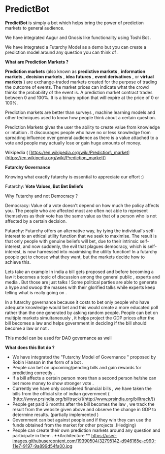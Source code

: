 # PredictBot

**PredictBot** is simply a bot which helps bring the power of prediction markets to general audience.

We have integrated Augur and Gnosis like functionality using Toshi Bot .

We have integrated a Futarchy Model as a demo but you can create a prediction model around any question you can think of .

**What are Prediction Markets ?**

**Prediction markets** (also known as **predictive markets** , **information markets** , **decision markets** , **idea futures** , **event derivatives** , or **virtual markets** ) are exchange-traded markets created for the purpose of trading the outcome of events. The market prices can indicate what the crowd thinks the probability of the event is. A prediction market contract trades between 0 and 100%. It is a binary option that will expire at the price of 0 or 100%.

Prediction markets are better than surveys , machine learning models and other techniques used to know how people think about a certain question.

Prediction Markets gives the user the ability to create value from knowledge or intuition . It discourages people who have no or less knowledge from spreading influence over general audience as there is a value attached to a vote and people may actually lose or gain huge amounts of money.

Wikipedia ( [https://en.wikipedia.org/wiki/Prediction\_market](https://en.wikipedia.org/wiki/Prediction_market))

**Futarchy Governance**

Knowing what exactly futarchy is essential to appreciate our effort :)

Futarchy: **Vote Values, But Bet Beliefs**

Why Futarchy and not Democracy ?

Democracy: Value of a vote doesn&#39;t depend on how much the policy affects you. The people who are affected most are often not able to represent themselves as their vote has the same value as that of a person who is not affected by a certain decision.

Futarchy: Futarchy offers an alternative way, by tying the individual&#39;s self-interest to an ethical utility function that we seek to maximise. The result is that only people with genuine beliefs will bet, due to their intrinsic self-interest, and now suddenly, the evil that plagues democracy, which is self-interest, is now harnessed into maximising the utility function! In a futarchy people get to choose what they want, but the markets decide how to achieve this.

Lets take an example In india a bill gets proposed and before becoming a law it becomes a topic of discussion among the general public , experts and media . But those are just talks ! Some political parties are able to generate a hype and swoop the masses with their glorified talks while experts keep telling what is really going on .

In a futarchy governance because it costs to bet only people who have adequate knowledge would bet and this would create a more educated poll rather than the one generated by asking random people. People can bet on multiple markets simultaneously , it helps project the GDP prices after the bill becomes a law and helps government in deciding if the bill should become a law or not .

This model can be used for DAO governance as well

**What does this Bot do ?**

- We have integrated the &quot;Futarchy Model of Governance &quot; proposed by Robin Hanson in the form of a bot .
- People can bet on upcoming/pending bills and gain rewards for predicting correctly .
- If a bill affects a certain person more than a second person he/she can bet more money to show stronger vote .
- Currently we have only considered financial bills , we have taken the bills from the official site of indian government ( [http://www.prsindia.org/billtrack/](http://www.prsindia.org/billtrack/))
- People get paid 6 months after the bill becomes the law , we track the result from the website given above and observe the change in GDP to determine results. (partially implemented )
- Government can bet against people and if they win they can use the funds obtained from the market for other projects .(Hedging)
- People can create their own prediction markets around any question and participate in them .
**Architecture **
https://user-images.githubusercontent.com/19390504/32795142-d946165e-c990-11e7-9197-9a899d54fa00.jpg
